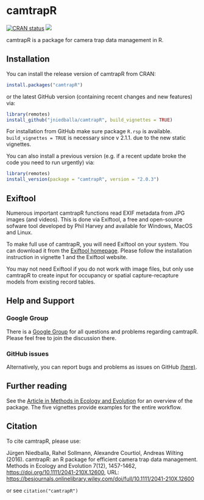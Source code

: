 
<!-- README.md is generated from README.Rmd. Please edit that file -->

# camtrapR

<!-- badges: start -->

[![CRAN
status](https://www.r-pkg.org/badges/version/camtrapR)](https://CRAN.R-project.org/package=camtrapR)
[![](http://cranlogs.r-pkg.org/badges/camtrapR)](https://cran.r-project.org/package=camtrapR)
<!-- [![Build Status](https://travis-ci.org/jniedballa/camtrapR.svg?branch=master)](https://travis-ci.org/jniedballa/camtrapR) -->
<!-- badges: end -->

camtrapR is a package for camera trap data management in R.

## Installation

You can install the release version of camtrapR from CRAN:

``` r
install.packages("camtrapR")
```

or the latest GitHub version (containing recent changes and new
features) via:

``` r
library(remotes)
install_github("jniedballa/camtrapR", build_vignettes = TRUE)
```

For installation from GitHub make sure package `R.rsp` is available.
`build_vignettes = TRUE` is necessary since v 2.1.1. due to the new
static vignettes.

You can also install a previous version (e.g. if a recent update broke
the code you need to run urgently) via:

``` r
library(remotes)
install_version(package = "camtrapR", version = "2.0.3")
```

## Exiftool

Numerous important camtrapR functions read EXIF metadata from JPG images
(and videos). This is done via Exiftool, a free and open-source sofware
tool developed by Phil Harvey and available for Windows, MacOS and
Linux.

To make full use of camtrapR, you will need Exiftool on your system. You
can download it from the [Exiftool homepage](https://exiftool.org/).
Please follow the installation instruction in vignette 1 and the
Exiftool website.

You may not need Exiftool if you do not work with image files, but only
use camtrapR to create input for occupancy or spatial capture-recapture
models from existing record tables.

## Help and Support

### Google Group

There is a [Google
Group](https://groups.google.com/forum/#!forum/camtrapr) for all
questions and problems regarding camtrapR. Please feel free to join the
discussion there.

### GitHub issues

Alternatively, you can report bugs and problems as issues on GitHub
[(here)](https://github.com/jniedballa/camtrapR/issues).

## Further reading

See the [Article in Methods in Ecology and
Evolution](https://besjournals.onlinelibrary.wiley.com/doi/full/10.1111/2041-210X.12600)
for an overview of the package. The five vignettes provide examples for
the entire workflow.

## Citation

To cite camtrapR, please use:

Jürgen Niedballa, Rahel Sollmann, Alexandre Courtiol, Andreas Wilting
(2016). camtrapR: an R package for efficient camera trap data
management. Methods in Ecology and Evolution 7(12), 1457-1462,
<https://doi.org/10.1111/2041-210X.12600>, URL:
<https://besjournals.onlinelibrary.wiley.com/doi/full/10.1111/2041-210X.12600>

or see `citation("camtrapR")`
